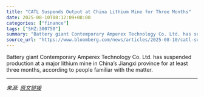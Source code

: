```yaml
---
title: "CATL Suspends Output at China Lithium Mine for Three Months"
date: 2025-08-10T08:12:09+08:00
categories: ["finance"]
tags: ["SHZ:300750"]
summary: "Battery giant Contemporary Amperex Technology Co. Ltd. has suspended production at a major lithium mine in China’s Jiangxi province for at least three months, according to people familiar with the mat"
source_url: "https://www.bloomberg.com/news/articles/2025-08-10/catl-suspends-production-at-china-lithium-mine-for-three-months"
---
```


Battery giant Contemporary Amperex Technology Co. Ltd. has suspended production at a major lithium mine in China’s Jiangxi province for at least three months, according to people familiar with the matter.

---

*来源: [原文链接](https://www.bloomberg.com/news/articles/2025-08-10/catl-suspends-production-at-china-lithium-mine-for-three-months)*
